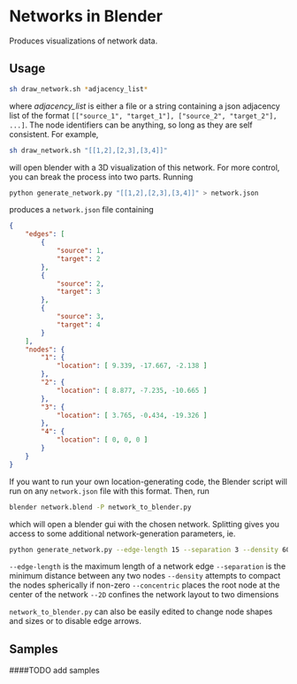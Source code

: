 Networks in Blender
============================

Produces visualizations of network data.

Usage
-----

```bash
sh draw_network.sh *adjacency_list*
```

where *adjacency_list* is either a file or a string containing a json adjacency
list of the format `[["source_1", "target_1"], ["source_2", "target_2"], ...]`.
The node identifiers can be anything, so long as they are self consistent.
For example,

```bash
sh draw_network.sh "[[1,2],[2,3],[3,4]]"
```

will open blender with a 3D visualization of this network. For more control,
you can break the process into two parts. Running

```bash
python generate_network.py "[[1,2],[2,3],[3,4]]" > network.json
```

produces a `network.json` file containing

```json
{
    "edges": [
        {
            "source": 1, 
            "target": 2
        }, 
        {
            "source": 2, 
            "target": 3
        }, 
        {
            "source": 3, 
            "target": 4
        }
    ], 
    "nodes": {
        "1": {
            "location": [ 9.339, -17.667, -2.138 ]
        }, 
        "2": {
            "location": [ 8.877, -7.235, -10.665 ]
        }, 
        "3": {
            "location": [ 3.765, -0.434, -19.326 ]
        }, 
        "4": {
            "location": [ 0, 0, 0 ]
        }
    }
}
```

If you want to run your own location-generating code, the Blender script will
run on any `network.json` file with this format. Then, run

```bash
blender network.blend -P network_to_blender.py
```

which will open a blender gui with the chosen network. Splitting gives you
access to some additional network-generation parameters, ie.

```bash
python generate_network.py --edge-length 15 --separation 3 --density 60 --concentric --2D "[[1,2],[2,3],[3,4]]"
```

`--edge-length` is the maximum length of a network edge
`--separation` is the minimum distance between any two nodes
`--density` attempts to compact the nodes spherically if non-zero
`--concentric` places the root node at the center of the network
`--2D` confines the network layout to two dimensions

`network_to_blender.py` can also be easily edited to change node shapes and
sizes or to disable edge arrows.

Samples
-------

####TODO add samples
